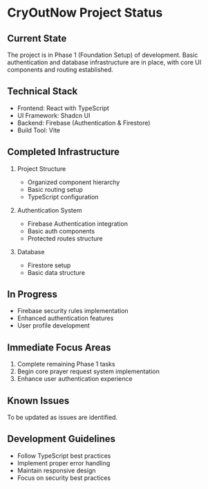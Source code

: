 # CryOutNow Project Status

## Current State
The project is in Phase 1 (Foundation Setup) of development. Basic authentication and database infrastructure are in place, with core UI components and routing established.

## Technical Stack
- Frontend: React with TypeScript
- UI Framework: Shadcn UI
- Backend: Firebase (Authentication & Firestore)
- Build Tool: Vite

## Completed Infrastructure
1. Project Structure
   - Organized component hierarchy
   - Basic routing setup
   - TypeScript configuration

2. Authentication System
   - Firebase Authentication integration
   - Basic auth components
   - Protected routes structure

3. Database
   - Firestore setup
   - Basic data structure

## In Progress
- Firebase security rules implementation
- Enhanced authentication features
- User profile development

## Immediate Focus Areas
1. Complete remaining Phase 1 tasks
2. Begin core prayer request system implementation
3. Enhance user authentication experience

## Known Issues
To be updated as issues are identified.

## Development Guidelines
- Follow TypeScript best practices
- Implement proper error handling
- Maintain responsive design
- Focus on security best practices 